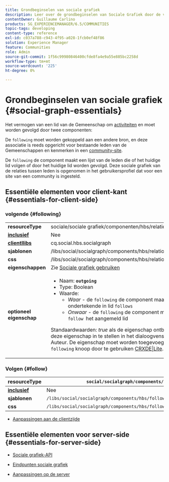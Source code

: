 ```yaml
---
title: Grondbeginselen van sociale grafiek
description: Leer over de grondbeginselen van Sociale Grafiek door de volgende en volgcomponenten op een communautaire plaats te gebruiken.
contentOwner: Guillaume Carlino
products: SG_EXPERIENCEMANAGER/6.5/COMMUNITIES
topic-tags: developing
content-type: reference
exl-id: c037a788-c943-4f95-a028-1fcb0ef48f86
solution: Experience Manager
feature: Communities
role: Admin
source-git-commit: 1f56c99980846400cfde8fa4e9a55e885bc2258d
workflow-type: tm+mt
source-wordcount: '225'
ht-degree: 0%

---
```


# Grondbeginselen van sociale grafiek  {#social-graph-essentials}

Het vermogen van een lid van de Gemeenschap om [activiteiten](essentials-activities.md) en moet worden gevolgd door twee componenten:

De `following` moet worden gekoppeld aan een andere bron, en deze associatie is reeds opgericht voor bestaande leden van de Gemeenschappen en kenmerken in een [community-site](overview.md#communitiessites).

De `following` de component maakt een lijst van de leden die of het huidige lid volgen of door het huidige lid worden gevolgd. Deze sociale grafiek van de relaties tussen leden is opgenomen in het gebruikersprofiel dat voor een site van een community is ingesteld.

## Essentiële elementen voor client-kant {#essentials-for-client-side}

### volgende {#following}

<table>
 <tbody>
  <tr>
   <td> <strong>resourceType</strong></td>
   <td>sociale/sociale grafiek/componenten/hbs/relaties</td>
  </tr>
  <tr>
   <td> <a href="scf.md#add-or-include-a-communities-component"><strong>inclusief</strong></a></td>
   <td>Nee</td>
  </tr>
  <tr>
   <td> <a href="clientlibs.md"><strong>clientllibs</strong></a></td>
   <td>cq.social.hbs.socialgraph</td>
  </tr>
  <tr>
   <td> <strong>sjablonen</strong></td>
   <td> /libs/social/socialgraph/components/hbs/relationships/relationships.hbs</td>
  </tr>
  <tr>
   <td> <strong>css</strong></td>
   <td> /libs/social/socialgraph/components/hbs/relationships/clientlibs/relationships.css</td>
  </tr>
  <tr>
   <td><strong> eigenschappen</strong></td>
   <td>Zie <a href="socialgraph.md">Sociale grafiek gebruiken</a></td>
  </tr>
  <tr>
   <td><strong> optioneel<br /> eigenschap</strong></td>
   <td>
    <ul>
     <li>Naam: <strong><code>outgoing</code></strong></li>
     <li>Type: Boolean</li>
     <li>Waarde:<br />
      <ul>
       <li><i>Waar </i>- de <code>following</code> de component maakt een lijst van de leden die het ondertekende in lid <code>follows</code></li>
       <li><i>Onwaar </i>- de <code>following</code> de component maakt een lijst van de leden die <code>follow </code>het aangemeld lid</li>
      </ul> </li>
    </ul> <p>Standaardwaarden: <i>true</i> als de eigenschap ontbreekt. Het is niet mogelijk om deze eigenschap in te stellen in het dialoogvenster Bewerken in de modus Auteur. De eigenschap moet worden toegevoegd aan een instantie van de <code>following</code> knoop door te gebruiken <a href="../../help/sites-developing/developing-with-crxde-lite.md">CRXDE|Lite</a>.</p> </td>
  </tr>
 </tbody>
</table>

### Volgen {#follow}

| **resourceType** | `social/socialgraph/components/hbs/following` |
|---|---|
| [**inclusief**](scf.md#add-or-include-a-communities-component) | Nee |
| **sjablonen** | `/libs/social/socialgraph/components/hbs/following/following.hbs` |
| **css** | `/libs/social/socialgraph/components/hbs/following/clientlibs/following.css` |

* [Aanpassingen aan de clientzijde](client-customize.md)

## Essentiële elementen voor server-side {#essentials-for-server-side}

* [Sociale grafiek-API](https://developer.adobe.com/experience-manager/reference-materials/6-5/javadoc/com/adobe/cq/social/graph/client/api/package-frame.html)

* [Eindpunten sociale grafiek](https://developer.adobe.com/experience-manager/reference-materials/6-5/javadoc/com/adobe/cq/social/graph/client/endpoint/package-frame.html)

* [Aanpassingen op de server](server-customize.md)
